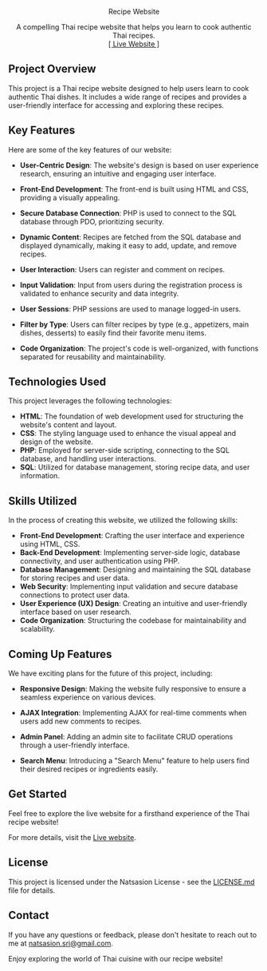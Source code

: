 <p align="center">
    Recipe Website
</p>
<p align="center">
    A compelling Thai recipe website that helps you learn to cook authentic Thai recipes.
    <br>
    <a href="http://thairecipesweb.rf.gd/index.php">[ Live Website ]</a>
</p>

## Project Overview
This project is a Thai recipe website designed to help users learn to cook authentic Thai dishes. It includes a wide range of recipes and provides a user-friendly interface for accessing and exploring these recipes.

## Key Features
Here are some of the key features of our website:

- **User-Centric Design**: The website's design is based on user experience research, ensuring an intuitive and engaging user interface.

- **Front-End Development**: The front-end is built using HTML and CSS, providing a visually appealing.

- **Secure Database Connection**: PHP is used to connect to the SQL database through PDO, prioritizing security.

- **Dynamic Content**: Recipes are fetched from the SQL database and displayed dynamically, making it easy to add, update, and remove recipes.

- **User Interaction**: Users can register and comment on recipes.

- **Input Validation**: Input from users during the registration process is validated to enhance security and data integrity.

- **User Sessions**: PHP sessions are used to manage logged-in users.

- **Filter by Type**: Users can filter recipes by type (e.g., appetizers, main dishes, desserts) to easily find their favorite menu items.

- **Code Organization**: The project's code is well-organized, with functions separated for reusability and maintainability.

## Technologies Used
This project leverages the following technologies:

- **HTML**: The foundation of web development used for structuring the website's content and layout.
- **CSS**: The styling language used to enhance the visual appeal and design of the website.
- **PHP**: Employed for server-side scripting, connecting to the SQL database, and handling user interactions.
- **SQL**: Utilized for database management, storing recipe data, and user information.

## Skills Utilized
In the process of creating this website, we utilized the following skills:

- **Front-End Development**: Crafting the user interface and experience using HTML, CSS.
- **Back-End Development**: Implementing server-side logic, database connectivity, and user authentication using PHP.
- **Database Management**: Designing and maintaining the SQL database for storing recipes and user data.
- **Web Security**: Implementing input validation and secure database connections to protect user data.
- **User Experience (UX) Design**: Creating an intuitive and user-friendly interface based on user research.
- **Code Organization**: Structuring the codebase for maintainability and scalability.

## Coming Up Features
We have exciting plans for the future of this project, including:

- **Responsive Design**: Making the website fully responsive to ensure a seamless experience on various devices.

- **AJAX Integration**: Implementing AJAX for real-time comments when users add new comments to recipes.

- **Admin Panel**: Adding an admin site to facilitate CRUD operations through a user-friendly interface.

- **Search Menu**: Introducing a "Search Menu" feature to help users find their desired recipes or ingredients easily.

## Get Started
Feel free to explore the live website for a firsthand experience of the Thai recipe website!

For more details, visit the [Live website](http://thairecipesweb.rf.gd/index.php).

## License
This project is licensed under the Natsasion License - see the [LICENSE.md](LICENSE) file for details.


## Contact
If you have any questions or feedback, please don't hesitate to reach out to me at [natsasion.sri@gmail.com](mailto:natsasion.sri@gmail.com).

Enjoy exploring the world of Thai cuisine with our recipe website!
